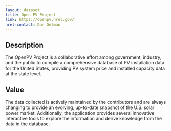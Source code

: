 ```yaml
---
layout: dataset
title: Open PV Project
link: https://openpv.nrel.gov/
nrel-contact: Dan Getman
---
```


## Description

The OpenPV Project is a collaborative effort among
government, industry, and the public to compile a
comprehensive database of PV installation data for
the United States, providing PV system price and
installed capacity data at the state level.

## Value

The data collected is actively maintained by the
contributors and are always changing to provide an
evolving, up-to-date snapshot of the U.S. solar power
market. Additionally, the application provides several
innovative interactive tools to explore the information
and derive knowledge from the data in the database.